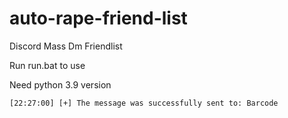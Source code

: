 # auto-rape-friend-list

Discord Mass Dm Friendlist

Run run.bat to use

Need python 3.9 version

`[22:27:00] [+] The message was successfully sent to: Barcode`
